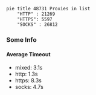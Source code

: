 
```mermaid
pie title 48731 Proxies in list
    "HTTP" : 21269
    "HTTPS": 5597
    "SOCKS" : 26812
```

### Some Info
#### Average Timeout

- mixed: 3.1s
- http: 1.3s
- https: 8.3s
- socks: 4.7s